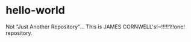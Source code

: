hello-world
===========

Not "Just Another Repository"... This is JAMES CORNWELL's!~!!!!!1!!one! repository.
